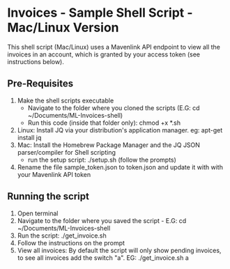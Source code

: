 # Invoices - Sample Shell Script - Mac/Linux Version #

This shell script (Mac/Linux) uses a Mavenlink API endpoint to view all the invoices in an account, which is granted by your access token (see instructions below).

## Pre-Requisites ##

  1. Make the shell scripts executable
      - Navigate to the folder where you cloned the scripts (E.G: cd ~/Documents/ML-Invoices-shell)
      - Run this code (inside that folder only): chmod +x *.sh
  2. Linux: Install JQ via your distribution's application manager. eg: apt-get install jq
  3. Mac: Install the Homebrew Package Manager and the JQ JSON parser/compiler for Shell scripting
     - run the setup script: ./setup.sh (follow the prompts)
  4. Rename the file sample_token.json to token.json and update it with with your Mavenlink API token

## Running the script ##

  1. Open terminal
  2. Navigate to the folder where you saved the script
    - E.G: cd ~/Documents/ML-Invoices-shell
  3. Run the script: ./get_invoice.sh
  4. Follow the instructions on the prompt
  5. View all invoices: By default the script will only show pending invoices, to see all invoices add the switch "a". EG:  ./get_invoice.sh a
